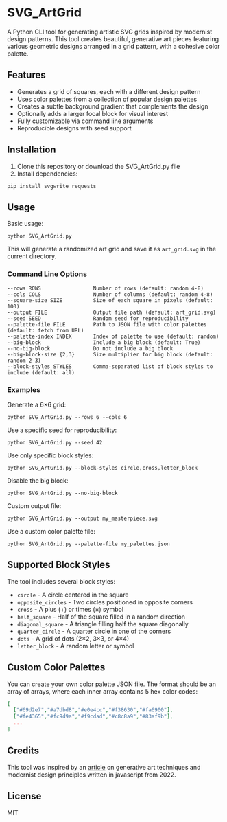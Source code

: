 # SVG_ArtGrid

A Python CLI tool for generating artistic SVG grids inspired by modernist design patterns. This tool creates beautiful, generative art pieces featuring various geometric designs arranged in a grid pattern, with a cohesive color palette.

## Features

- Generates a grid of squares, each with a different design pattern
- Uses color palettes from a collection of popular design palettes
- Creates a subtle background gradient that complements the design
- Optionally adds a larger focal block for visual interest
- Fully customizable via command line arguments
- Reproducible designs with seed support

## Installation

1. Clone this repository or download the SVG_ArtGrid.py file
2. Install dependencies:
```
pip install svgwrite requests
```

## Usage

Basic usage:
```
python SVG_ArtGrid.py
```

This will generate a randomized art grid and save it as `art_grid.svg` in the current directory.

### Command Line Options

```
--rows ROWS                 Number of rows (default: random 4-8)
--cols COLS                 Number of columns (default: random 4-8)
--square-size SIZE          Size of each square in pixels (default: 100)
--output FILE               Output file path (default: art_grid.svg)
--seed SEED                 Random seed for reproducibility
--palette-file FILE         Path to JSON file with color palettes (default: fetch from URL)
--palette-index INDEX       Index of palette to use (default: random)
--big-block                 Include a big block (default: True)
--no-big-block              Do not include a big block
--big-block-size {2,3}      Size multiplier for big block (default: random 2-3)
--block-styles STYLES       Comma-separated list of block styles to include (default: all)
```

### Examples

Generate a 6×6 grid:
```
python SVG_ArtGrid.py --rows 6 --cols 6
```

Use a specific seed for reproducibility:
```
python SVG_ArtGrid.py --seed 42
```

Use only specific block styles:
```
python SVG_ArtGrid.py --block-styles circle,cross,letter_block
```

Disable the big block:
```
python SVG_ArtGrid.py --no-big-block
```

Custom output file:
```
python SVG_ArtGrid.py --output my_masterpiece.svg
```

Use a custom color palette file:
```
python SVG_ArtGrid.py --palette-file my_palettes.json
```

## Supported Block Styles

The tool includes several block styles:

- `circle` - A circle centered in the square
- `opposite_circles` - Two circles positioned in opposite corners
- `cross` - A plus (+) or times (×) symbol
- `half_square` - Half of the square filled in a random direction
- `diagonal_square` - A triangle filling half the square diagonally
- `quarter_circle` - A quarter circle in one of the corners
- `dots` - A grid of dots (2×2, 3×3, or 4×4)
- `letter_block` - A random letter or symbol

## Custom Color Palettes

You can create your own color palette JSON file. The format should be an array of arrays, where each inner array contains 5 hex color codes:

```json
[
  ["#69d2e7","#a7dbd8","#e0e4cc","#f38630","#fa6900"],
  ["#fe4365","#fc9d9a","#f9cdad","#c8c8a9","#83af9b"],
  ...
]
```

## Credits

This tool was inspired by an [article](https://frontend.horse/articles/generative-grids/) on generative art techniques and modernist design principles written in javascript from 2022.

## License

MIT
